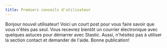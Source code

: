 ```yaml
---
title: Premiers conseils d'utilisateur
---
```

Bonjour nouvel utilisateur! Voici un court post pour vous faire savoir que vous n'êtes pas seul. Vous recevrez bientôt un courrier électronique avec quelques astuces pour démarrer avec Stastic. Aussi, n'hésitez pas à utiliser la section contact et demander de l'aide. Bonne publication!
